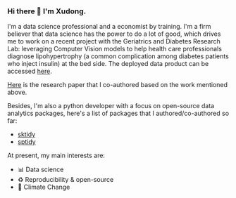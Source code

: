 ### Hi there 👋 I'm Xudong.

I'm a data science professional and a economist by training. I'm a firm believer that data science has the power to do a lot of good, which drives me to work on a recent project with the Geriatrics and Diabetes Research Lab: leveraging Computer Vision models to help health care professionals diagnose lipohypertrophy (a common complication among diabetes patients who inject insulin) at the bed side. The deployed data product can be accessed [here](https://xudong-y-lipo-deploy-lipo-app-80iuwz.streamlit.app/).

[Here](https://www.ncbi.nlm.nih.gov/pmc/articles/PMC9123536/) is the research paper that I co-authored based on the work mentioned above. 

Besides, I'm also a python developer with a focus on open-source data analytics packages, here's a list of packages that I authored/co-authored so far:

- [sktidy](https://github.com/UBC-MDS/sktidy)
- [sptidy](https://github.com/UBC-MDS/sptidy)

At present, my main interests are:

- 📊 Data science
- ♻️ Reproducibility & open-source
- 🌊 Climate Change
